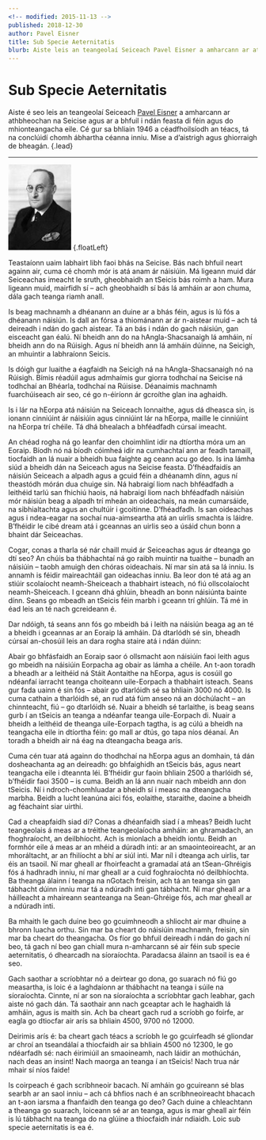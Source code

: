 ```yaml
---
<!-- modified: 2015-11-13 -->
published: 2018-12-30
author: Pavel Eisner
title: Sub Specie Aeternitatis
blurb: Aiste leis an teangeolaí Seiceach Pavel Eisner a amharcann ar athbheochan na Seicise agus ar a bhfuil i ndán feasta di féin agus do mhionteangacha eile.
---
```


# Sub Specie Aeternitatis

Aiste é seo leis an teangeolaí Seiceach [Pavel Eisner](http://en.wikipedia.org/wiki/Pavel_Eisner) a amharcann ar athbheochan na Seicise agus ar a bhfuil i ndán feasta di féin agus do mhionteangacha eile. Cé gur sa bhliain 1946 a céadfhoilsíodh an téacs, tá na conclúidí chomh ábhartha céanna inniu. Mise a d’aistrigh agus ghiorraigh de bheagán. {.lead}

---

![Pavel Eisner](pavel-eisner.jpg) {.floatLeft}

Teastaíonn uaim labhairt libh faoi bhás na Seicise. Bás nach bhfuil neart againn air, cuma cé chomh mór is atá anam ár náisiúin. Má ligeann muid dár Seiceachas imeacht le sruth, gheobhaidh an tSeicis bás roimh a ham. Mura ligeann muid, mairfidh sí – ach gheobhaidh sí bás lá amháin ar aon chuma, dála gach teanga riamh anall.

Is beag machnamh a dhéanann an duine ar a bhás féin, agus is lú fós a dhéanann náisiún. Is dall an fórsa a thiománann ar ár n-aistear muid – ach tá deireadh i ndán do gach aistear. Tá an bás i ndán do gach náisiún, gan eisceacht gan éalú. Ní bheidh ann do na hAngla-Shacsanaigh lá amháin, ní bheidh ann do na Rúisigh. Agus ní bheidh ann lá amháin dúinne, na Seicigh, an mhuintir a labhraíonn Seicis.

Is dóigh gur luaithe a éagfaidh na Seicigh ná na hAngla-Shacsanaigh nó na Rúisigh. Bímis réadúil agus admhaímis gur giorra todhchaí na Seicise ná todhchaí an Bhéarla, todhchaí na Rúisise. Déanaimis machnamh fuarchúiseach air seo, cé go n-éiríonn ár gcroíthe glan ina aghaidh.

Is i lár na hEorpa atá náisiún na Seiceach lonnaithe, agus dá dheasca sin, is ionann cinniúint ár náisiúin agus cinniúint lár na hEorpa, maille le cinniúint na hEorpa trí chéile. Tá dhá bhealach a bhféadfadh cúrsaí imeacht.

An chéad rogha ná go leanfar den choimhlint idir na dtíortha móra um an Eoraip. Bíodh nó ná bíodh cóimheá idir na cumhachtaí ann ar feadh tamaill, tiocfaidh an lá nuair a bheidh bua faighte ag ceann acu go deo. Is ina lámha siúd a bheidh dán na Seiceach agus na Seicise feasta. D’fhéadfaidís an náisiún Seiceach a alpadh agus a gcuid féin a dhéanamh dínn, agus ní theastódh mórán dua chuige sin. Ná habraigí liom nach bhféadfadh a leithéid tarlú san fhichiú haois, ná habraigí liom nach bhféadfadh náisiún mór náisiún beag a alpadh trí mheán an oideachais, na meán cumarsáide, na sibhialtachta agus an chultúir i gcoitinne. D’fhéadfadh. Is san oideachas agus i ndea-eagar na sochaí nua-aimseartha atá an uirlis smachta is láidre. B’fhéidir le cibé dream atá i gceannas an uirlis seo a úsáid chun bonn a bhaint dár Seiceachas.

Cogar, conas a tharla sé nár chaill muid ár Seiceachas agus ár dteanga go dtí seo? An chúis ba thábhachtaí ná go raibh muintir na tuaithe – bunadh an náisiúin – taobh amuigh den chóras oideachais. Ní mar sin atá sa lá inniu. Is annamh is féidir maireachtáil gan oideachas inniu. Ba leor don té atá ag an stiúir scolaíocht neamh-Sheiceach a thabhairt isteach, nó fiú ollscolaíocht neamh-Sheiceach. I gceann dhá ghlúin, bheadh an bonn náisiúnta bainte dínn. Seans go mbeadh an tSeicis féin marbh i gceann trí ghlúin. Tá mé in éad leis an té nach gcreideann é.

Dar ndóigh, tá seans ann fós go mbeidh bá i leith na náisiún beaga ag an té a bheidh i gceannas ar an Eoraip lá amháin. Dá dtarlódh sé sin, bheadh cúrsaí an-chosúil leis an dara rogha staire atá i ndán dúinn:

Abair go bhfásfaidh an Eoraip saor ó ollsmacht aon náisiúin faoi leith agus go mbeidh na náisiúin Eorpacha ag obair as lámha a chéile. An t-aon toradh a bheadh ar a leithéid ná Stáit Aontaithe na hEorpa, agus is cosúil go ndéanfaí iarracht teanga choiteann uile-Eorpach a thabhairt isteach. Seans gur fada uainn é sin fós – abair go dtarlóidh sé sa bhliain 3000 nó 4000. Is cuma cathain a tharlóidh sé, an rud atá fúm anseo ná an dóchúlacht – an chinnteacht, fiú – go dtarlóidh sé. Nuair a bheidh sé tarlaithe, is beag seans gurb í an tSeicis an teanga a ndéanfar teanga uile-Eorpach di. Nuair a bheidh a leithéid de theanga uile-Eorpach tagtha, is ag cúlú a bheidh na teangacha eile in dtíortha féin: go mall ar dtús, go tapa níos déanaí. An toradh a bheidh air ná éag na dteangacha beaga arís.

Cuma cén tuar atá againn do thodhchaí na hEorpa agus an domhain, tá dán dosheachanta ag an deireadh: go bhfaighidh an tSeicis bás, agus neart teangacha eile i dteannta léi. B’fhéidir gur faoin bhliain 2500 a tharlóidh sé, b’fhéidir faoi 3500 – is cuma. Beidh an lá ann nuair nach mbeidh ann don tSeicis. Ní i ndroch-chomhluadar a bheidh sí i measc na dteangacha marbha. Beidh a lucht leanúna aici fós, eolaithe, staraithe, daoine a bheidh ag féachaint siar uirthi.

Cad a cheapfaidh siad di? Conas a dhéanfaidh siad í a mheas? Beidh lucht teangeolais á meas ar a tréithe teangeolaíocha amháin: an ghramadach, an fhoghraíocht, an deilbhíocht. Ach is mionlach a bheidh iontu. Beidh an formhór eile á meas ar an mhéid a dúradh inti: ar an smaointeoireacht, ar an mhoráltacht, ar an fhilíocht a bhí ar siúl inti. Mar níl i dteanga ach uirlis, tar éis an tsaoil. Ní mar gheall ar fhoirfeacht a gramadaí atá an tSean-Ghréigis fós á hadhradh inniu, ní mar gheall ar a cuid foghraíochta nó deilbhíochta. Ba theanga álainn í teanga na nGotach freisin, ach tá an teanga sin gan tábhacht dúinn inniu mar tá a ndúradh inti gan tábhacht. Ní mar gheall ar a háilleacht a mhaireann seanteanga na Sean-Ghréige fós, ach mar gheall ar a ndúradh inti.

Ba mhaith le gach duine beo go gcuimhneodh a shliocht air mar dhuine a bhronn luacha orthu. Sin mar ba cheart do náisiúin machnamh, freisin, sin mar ba cheart do theangacha. Os fíor go bhfuil deireadh i ndán do gach ní beo, tá gach ní beo gan chiall mura n-amharcann sé air féin sub specie aeternitatis, ó dhearcadh na síoraíochta. Paradacsa álainn an tsaoil is ea é seo.

Gach saothar a scríobhtar nó a deirtear go dona, go suarach nó fiú go measartha, is loic é a laghdaíonn ar thábhacht na teanga i súile na síoraíochta. Cinnte, ní ar son na síoraíochta a scríobhtar gach leabhar, gach aiste nó gach dán. Tá saothair ann nach gceaptar ach le haghaidh lá amháin, agus is maith sin. Ach ba cheart gach rud a scríobh go foirfe, ar eagla go dtiocfar air arís sa bhliain 4500, 9700 nó 12000.

Deirimis arís é: ba cheart gach téacs a scríobh le go gcuirfeadh sé gliondar ar chroí an tseandálaí a thiocfaidh air sa bhliain 4500 nó 12300, le go ndéarfadh sé: nach éirimiúil an smaoineamh, nach láidir an mothúchán, nach deas an insint! Nach maorga an teanga í an tSeicis! Nach trua nár mhair sí níos faide!

Is coirpeach é gach scríbhneoir bacach. Ní amháin go gcuireann sé blas searbh ar an saol inniu – ach cá bhfios nach é an scríbhneoireacht bhacach an t-aon iarsma a fhanfaidh den teanga go deo? Gach duine a chleachtann a theanga go suarach, loiceann sé ar an teanga, agus is mar gheall air féin is lú tábhacht na teanga do na glúine a thiocfaidh inár ndiaidh. Loic sub specie aeternitatis is ea é.
